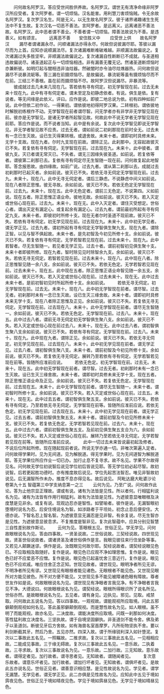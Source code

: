 <!-- { "loadSidebar": true } -->
　　问何故名阿罗汉。答应受世间胜供养故。名阿罗汉。谓世无有清净命缘非阿罗汉所应受者。复次阿罗者。谓一切烦恼。汉名能害。用利慧刀害烦恼贼。令无余故名阿罗汉。复次罗汉名生。阿是无义。以无生故名阿罗汉。彼于诸界诸趣诸生生死法中不复生故。复次汉名一切恶不善法。言阿罗者。是远离义。远离诸恶不善法故。名阿罗汉。此中恶者谓不善业。不善者谓一切烦恼。障善法故说为不善。是违善义。如有颂言。
　　远离恶不善　　安住胜义中
　　应受世上供　　故名阿罗汉
　　漏尽者谓诸漏永尽。问顺诸漏法亦得永尽。何故但说彼漏尽耶。答彼以漏尽而为上首。应知亦说顺漏法尽。复次诸漏难断难破难越。非顺漏法故偏说之。复次诸漏过失多胜坚牢。非顺漏法故偏说之。复次诸漏自性断断已不成就。与圣道相违故偏说尽。诸圣道起正与一切烦恼相违。非有漏善无覆无记。然诸圣道断烦恼时亦兼断彼。如明灯起与闇相违非油炷器。然破闇时亦令油尽炷燋器热。问何故但说漏尽不说暴流轭等。答三漏在前摄烦恼尽。是故偏说。暴流轭等虽有摄烦恼尽而不在前。三结三不善根。虽在前而摄烦恼不尽。故阿罗汉但说漏尽。非暴流等。
　　彼成就过去几未来几现在几。答若依有寻有伺定。初无学智现在前。过去无未来十现在九。此中有寻有伺定者。谓未至定及初静虑依者。有说。俱生是依。复有说者。等无间缘是此依义。评曰。应作是说。即彼二地总说为依。初有四种如前广说。此中但依二初作论。一得果初。谓依彼地初得阿罗汉果。二转根初。谓依彼地时解脱初练根作不动。无学智现在前者谓尽智。问无学者亦有非学非无学智见现在前。彼亦是无学智见。是诸无学者所起智见故。何故此中不说无学者无学智见现在前耶。答应作是说。而不说者当知。此中是有余说。复次此中无学智见即说无学智见。非无学者智见故不应责。过去无者。谓如前说二初刹那现在前时全无。过去未有一念已生灭故。设已生灭得果转根。或退舍故。未来十者。谓即初时具修未来。无学十支故。现在九者。尔时九支现在前故。谓除正见。此刹那中。无容起故彼灭已不失。若复依有寻有伺定。无学智现在前。过去现在九。未来十。此中彼者。谓彼九支。灭已者谓无常灭已。不失者。谓无三因缘失彼圣道。如前说。若复依等者。谓彼第二刹那已去。复依有寻有伺定尽无生智随一现在前。问何故复起此地智耶。答念报恩故。由四缘故。如前广说。过去九者。谓从第二刹那以去。成就过去初刹那时已起灭者。余如前说。彼灭已不失。若依无寻无伺定无学智现在前。过去九。未来十。现在八。此中无寻无伺定者。谓后三静虑。不说静虑中间义如前说。现在八者除正思惟。彼无寻故。余如前说。彼灭已不失。若依无色定无学智现在前。过去九。未来十。现在五。此中无色定者。谓前三无色定。不说第四。义如前说。现在五者。除正思惟正语业命。彼地无故。余如前说。彼灭已不失。若入灭定或世俗心现在前。过去九。未来十。现在无。此中入灭定者。谓住灭受想定。世俗心者。谓出灭定有漏定心。或复起余有漏定心。过去九者。谓前最初所起有寻有伺定九支。未来十者。即彼初时所修十支。现在无者尔时圣道不现前故。彼灭已不失。若依有寻有伺定。初无学见现在前。过去现在九。未来十。此中初无学见者。谓无学正见。过去九者。谓初所起有寻有伺定无学智俱生聚九支。现在九者。谓除正智。以见与智不俱起故。未来十者。是先初智及今初见所修十支。余如前说。彼灭已不失。若复依有寻有伺定。无学若智若见现在前。过去未来十。现在九。此中若智者。尽无生智随一。若见者无学正见。过去十者。谓前初智初见俱生聚十支。未来十者即彼所修。现在九者。智时除见见时除智余九支。余如前说。彼灭已不失。若依无寻无伺定。若智若见现在前。过去未来十。现在八。此中现在八者。除正思惟智见随一余八支。余如前说。彼灭已不失。若依无色定。无学若智若见现在前。过去未来十。现在五。此中现在五者。除正思惟正语业命智见随一余五支。余如前说。彼灭已不失。若入灭定或世俗心现在前。过去未来十。现在无。此中过去未来十者。是前初智初见时所起所修十支。余如前说。
　　若依无寻无伺定。初无学智现在前。过去无。未来十。现在八。此中初无学智现在前者。谓尽智。过去无者。初刹那时未有一念已生灭故。设已生灭三缘舍故。未来十者。谓即初时具修未来无学十支。现在八者除正思惟及正见。余如前说。彼灭已不失。若复依无寻无伺定。无学智现在前。过去现在八。未来十。此中无学智现在前者。谓尽无生智随一。余如前说。彼灭已不失。若依无色定。无学智现在前。过去八。未来十。现在五。此中过去八者。谓前无寻无伺定初无学智俱生聚八支。余如前说。彼灭已不失。若入灭定或世俗心现在前过去八。未来十。现在无。此中过去八者。谓初智俱生聚八支余如前说。彼灭已不失。若依有寻有伺定。无学智现在前。过去八。未来十。现在九。此中现在九者。谓除正见。余如前说。彼灭已不失。若依无寻无伺定。初无学见现在前。过去现在八。未来十。此中初无学见现在前者。谓无学正见。过去八者。谓初智俱生聚八支。未来十者。谓前初智及今初见所修十支。余如前说。彼灭已不失。若复依无寻无伺定。展转乃至若依有寻有伺定。无学若智若见现在前等。皆随所应准前应说。
　　若依无色定。初无学智现在前。过去无。未来十。现在五。此中初无学智现在前者。谓尽智。过去无者。初刹那时未有一念已生灭故。设已生灭三缘舍故。未来十者。谓即初时具修未来无学十支。现在五者。除正思惟正语业命及正见。余如前说。彼灭已不失。若复依无色定。无学智现在前。过去现在五。未来十。此中无学智现在前者。谓尽无生智随一。未来十者。谓初智时所修十支。余如前说。彼灭已不失。若入灭定或世俗心现在前。过去五。未来十。现在无。此中过去五者。谓初智俱生聚五支。余如前说。彼灭已不失。若依有寻有伺定。乃至若依无寻无伺定。无学智现在前等。皆随所应准前应说。若依无色定。初无学见现在前。过去现在五。未来十。此中初无学见现在前者。谓无学正见。过去五者。谓前初智俱生聚五支。未来十者。谓前初智及今初见所修未来十支。彼灭已不失。若复依无色定。无学若智若见现在前。过去六。未来十。现在五。此中过去六者。谓前初智俱生聚五支。及前初见俱生聚五支合为六。余如前说。彼灭已不失。若入灭定或世俗心现在前。展转乃至若依无寻无伺定。无学若智若见现在前等。皆随所应准前应说。
　　此中一切过去未来皆说最初起及修者。不说后位所起所修。现在随起现前者说。所说无学亦通一切。非唯次第遍入定者。问何故得学果时。见为无间道。见为解脱道。得无学果时。见为无间道智为解脱道耶。答无学果位所应作业一切已办。加行止息不复寻求。故不名见。学果不尔故得见名。问何故无学位初说智后说见学位初后皆说见耶。答无学位初必起尽智。故初说智。后若更起胜功德时。亦有推度故后说见。学位先起苦法智忍。唯见非智故初说见。后无漏智所作未办。推度不息亦得见名。故后说见。
阿毗达磨大毗婆沙论卷第九十五
智蕴第三中学支纳息第一之三
　　云何为见。乃至广说。问何故作此论。答为止他宗显正理故。谓或有说。诸有为法皆是见性。所以者何。行相猛利说名为见。诸有为法皆有作用行相猛利。故有为法皆是见性。为遮彼意显唯眼根及决度慧是见非余。或复有说。现观边忍亦是智性。如譬喻者。彼作是说。无漏智眼初堕境时说名为忍。后安住境说名为智。如涉路者于平坦处。初念止息后便安住。大德亦说。下智名忍上智名智。为遮彼意显无漏忍是见非智。有余复说。尽无生智亦是见性。为遮彼意显彼息求。不复推度是智非见。复次此智蕴中。应具分别见智慧三自性差别故作斯论。
　　云何为见。答眼根五见。世俗正见。学无学见。问何故眼根说名为见。答由四事故。一贤圣说故。二世俗说故。三契经说故。四世现见故。贤圣世俗说故者。谓诸贤圣及诸世俗俱作是言。我眼见彼往来行住坐卧等事。又若见人颠蹶迷谬。俱作是说。汝既眼见何故尔耶。契经说故者。谓契经说眼见色已。不应取相及取随好。复作是说。眼见色已应观不净如理思惟。复作是说。眼见色已好不应爱恶不应憎。复作是说。眼见色已起喜忧舍三意近行。复作是说。眼见色已不应欢戚。唯应住舍正念正知。世现见故者。谓世现见。眼明净者所见无谬。不明净者所见有谬。又世现见有眼根者能见诸色。无眼根者不能见色。又世现见眼所对方能见彼色。所不对方便不能见。又世现见多不能见被障诸色眼有障故。尊者世友作如是说。何故眼根说名为见。谓世现见有净眼者言我见净。有不净眼者言我见不净。大德说曰。何故眼根说名为见。谓契经说。眼根所得眼识所了说名所见。世俗亦然。是故眼根说名为见。五见者。谓有身见。边执见。邪见。见取。戒禁取。问何故此五说名为见。答以四事故。一观视故。谓能观视所应取境。问此五邪僻颠倒观视如何名见。答此虽邪僻颠倒观视。而是慧性故名为见。如人眼根。虽不明了而能观视。故亦名见。二决度故。谓能决度所应取境。问既一刹那如何决度。答性猛利故立决度名。三坚执故。谓于自境坚固僻执。非圣道剑不能令舍。佛及弟子以圣道剑。断彼见牙后方舍故。如有海兽名室首摩罗。凡所衔物坚执不舍。要以利剑断截其牙。然后乃舍。五见亦然。四深入故。谓于所缘锐利深入如针堕泥。复次以二事故此五名见。一照瞩故。二推求故。复次以三事故此五名见。一见相相应故。二能成见事故。三于缘无碍故。复次以三事故此五名见。一意乐故。二执着故。三寻求故。复次以三事故说名为见。一意乐故。二加行故。三无知故。意乐故者。谓得定者见。加行故者。谓寻思者见。无知故者。谓随闻者见。
　　复次意乐故者。谓意乐坏者见。加行故者。谓加行坏者见。无知故者。谓俱坏者见。是故此五亦说名见。世俗正见者。谓善意识相应慧。是见性故说名为见。学见者。谓学无漏慧。无学见者。谓无学正见。此二亦俱是见性故名为见。应知此中五见于境如霠夜见色。世俗正见于境如晴夜见色。学见于境如霠昼见色。无学见于境如晴昼见色。
